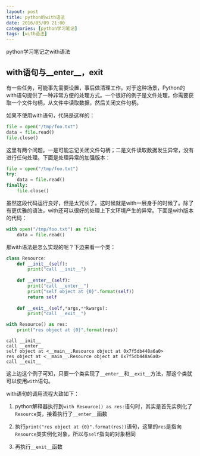 ```yaml
---
layout: post
title: python的with语法
date: 2016/05/09 21:00
categories: [python学习笔记]
tags: [with语法]
---
```


python学习笔记之with语法
<!--more-->


## with语句与__enter__，__exit__

有一些任务，可能事先需要设置，事后做清理工作。对于这种场景，Python的with语句提供了一种非常方便的处理方式。一个很好的例子是文件处理，你需要获取一个文件句柄，从文件中读取数据，然后关闭文件句柄。

如果不使用with语句，代码是这样的：


```python
file = open("/tmp/foo.txt")
data = file.read()
file.close()
```

这里有两个问题。一是可能忘记关闭文件句柄；二是文件读取数据发生异常，没有进行任何处理。下面是处理异常的加强版本：


```python
file = open("/tmp/foo.txt")
try:
    data = file.read()
finally:
    file.close()
```

虽然这段代码运行良好，但是太冗长了。这时候就是with一展身手的时候了。除了有更优雅的语法，with还可以很好的处理上下文环境产生的异常。下面是with版本的代码：


```python
with open("/tmp/foo.txt") as file:
    data = file.read()
```

那with语法是怎么实现的呢？下边来看一个类：


```python
class Resource:
    def __init__(self):
        print("call __init__")
        
    def __enter__(self):
        print("call __enter__")
        print("self object at {0}".format(self))
        return self
    
    def __exit__(self,*args,**kwargs):
        print("call __exit__")
```


```python
with Resource() as res:
    print("res object at {0}".format(res))
```

    call __init__
    call __enter__
    self object at <__main__.Resource object at 0x7f5db448a6a0>
    res object at <__main__.Resource object at 0x7f5db448a6a0>
    call __exit__


这上边这个例子可知，只要一个类实现了`__enter__`和`__exit__`方法，那这个类就可以使用`with`语句。

with语句的调用流程大致如下：

1. python解释器执行到`with Resource() as res:`语句时，其实是首先实例化了`Resource`类，接着执行了`__enter__`函数

2. 执行`print("res object at {0}".format(res))`语句，这里的`res`是指向`Resource`类实例化对象，所以与`self`指向的对象相同

3. 再执行`__exit__`函数


```python

```


```python

```


```python

```


```python

```
